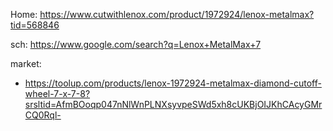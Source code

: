 Home: https://www.cutwithlenox.com/product/1972924/lenox-metalmax?tid=568846

sch: https://www.google.com/search?q=Lenox+MetalMax+7

market:
- https://toolup.com/products/lenox-1972924-metalmax-diamond-cutoff-wheel-7-x-7-8?srsltid=AfmBOoqp047nNlWnPLNXsyvpeSWd5xh8cUKBjOIJKhCAcyGMrCQ0Rql-
